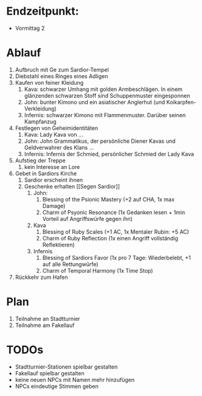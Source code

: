 # Endzeitpunkt: 
- Vormittag 2

# Ablauf
1. Aufbruch mit Ge zum Sardior-Tempel
2. Diebstahl eines Ringes eines Adligen
3. Kaufen von feiner Kleidung
	1. Kava: schwarzer Umhang mit golden Armbeschlägen. In einem glänzenden schwarzen Stoff sind Schuppenmuster eingesponnen
	2. John: bunter Kimono und ein asiatischer Anglerhut (und Koikarpfen-Verkleidung)
	3. Infernis: schwarzer Kimono mit Flammenmuster. Darüber seinen Kampfanzug
4. Festlegen von Geheimidentitäten
	1. Kava: Lady Kava von ...
	2. John: John Grammatikus, der persönliche Diener Kavas und Geldverwahrer des Klans ...
	3. Infernis: Infernis der Schmied, persönlicher Schmied der Lady Kava
5. Aufstieg der Treppe
	1. kein Interesse an Lore
6. Gebet in Sardiors Kirche
	1. Sardior erscheint ihnen
	2. Geschenke erhalten [[Segen Sardior]]
		1. John: 
			1. Blessing of the Psionic Mastery (+2 auf CHA, 1x max Damage)
			2. Charm of Psyonic Resonance (1x Gedanken lesen + 1min Vorteil auf Angriffswürfe gegen ihn)
		2. Kava
			1. Blessing of Ruby Scales (+1 AC, 1x Mentaler Rubin: +5 AC)
			2. Charm of Ruby Reflection (1x einen Angriff vollständig Reflektieren)
		3. Infernis
			1. Blessing of Sardiors Favor (1x pro 7 Tage: Wiederbelebt, +1 auf alle Rettungwürfe)
			2. Charm of Temporal Harmony (1x Time Stop)
7. Rückkehr zum Hafen

# Plan
1. Teilnahme an Stadtturnier
2. Teilnahme am Fakellauf

# TODOs
- Stadtturnier-Stationen spielbar gestalten
- Fakellauf spielbar gestalten
- keine neuen NPCs mit Namen mehr hinzufügen
- NPCs eindeutige Stimmen geben